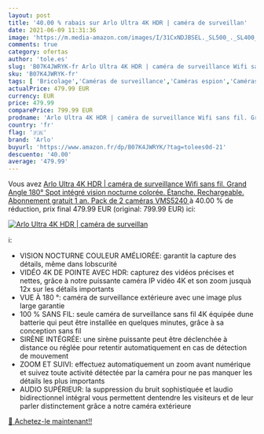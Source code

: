```yaml
---
layout: post
title: '40.00 % rabais sur Arlo Ultra 4K HDR | caméra de surveillan'
date: 2021-06-09 11:31:36
image: 'https://m.media-amazon.com/images/I/31CxNDJBSEL._SL500_._SL400_.jpg'
comments: true
category: ofertas
author: 'tole.es'
slug: 'B07K4JWRYK-fr Arlo Ultra 4K HDR | caméra de surveillance Wifi sans fil....'
sku: 'B07K4JWRYK-fr'
tags: [ 'Bricolage','Caméras de surveillance','Caméras espion','Caméras statiques','High-Tech','Kits de sécurité pour la maison','Photo et caméscopes','Systèmes sécurité pour la maison','Sécurité','arlo', ]
actualPrice: 479.99 EUR
currency: EUR
price: 479.99
comparePrice: 799.99 EUR
prodname: 'Arlo Ultra 4K HDR | caméra de surveillance Wifi sans fil. Grand Angle 180° Spot intégré  vision nocturne colorée. Étanche. Rechargeable. Abonnement gratuit 1 an. Pack de 2 caméras  VMS5240 '
country: 'fr'
flag: '🇫🇷'
brand: 'Arlo'
buyurl: 'https://www.amazon.fr/dp/B07K4JWRYK/?tag=tolees0d-21'
descuento: '40.00'
average: '479.99'
---
```


Vous avez [Arlo Ultra 4K HDR | caméra de surveillance Wifi sans fil. Grand Angle 180° Spot intégré  vision nocturne colorée. Étanche. Rechargeable. Abonnement gratuit 1 an. Pack de 2 caméras  VMS5240 ](https://www.amazon.fr/dp/B07K4JWRYK/?tag=tolees0d-21)  à  40.00 % de réduction, prix final  479.99 EUR (original: 799.99 EUR) ici:

[![Arlo Ultra 4K HDR | caméra de surveillan](https://m.media-amazon.com/images/I/31CxNDJBSEL._SL500_._SL400_.jpg)](https://www.amazon.fr/dp/B07K4JWRYK/?tag=tolees0d-21)

ℹ️:

- VISION NOCTURNE COULEUR AMÉLIORÉE: garantit la capture des détails, même dans lobscurité
- VIDÉO 4K DE POINTE AVEC HDR: capturez des vidéos précises et nettes, grâce à notre puissante caméra IP vidéo 4K et son zoom jusquà 12x sur les détails importants
- VUE À 180 °: caméra de surveillance extérieure avec une image plus large garantie
- 100 % SANS FIL: seule caméra de surveillance sans fil 4K équipée dune batterie qui peut être installée en quelques minutes, grâce à sa conception sans fil
- SIRÈNE INTÉGRÉE: une sirène puissante peut être déclenchée à distance ou réglée pour retentir automatiquement en cas de détection de mouvement
- ZOOM ET SUIVI: effectuez automatiquement un zoom avant numérique et suivez toute activité détectée par la caméra pour ne pas manquer les détails les plus importants
- AUDIO SUPÉRIEUR: la suppression du bruit sophistiquée et laudio bidirectionnel intégral vous permettent dentendre les visiteurs et de leur parler distinctement grâce a notre caméra extérieure

[🛒 Achetez-le maintenant!!](https://www.amazon.fr/dp/B07K4JWRYK/?tag=tolees0d-21)
